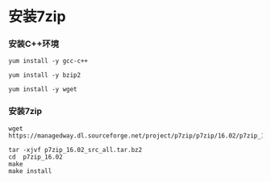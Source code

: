 # 安装7zip

### 安装C++环境
```shell
yum install -y gcc-c++ 

yum install -y bzip2

yum install -y wget
```
### 安装7zip
```shell
wget  https://managedway.dl.sourceforge.net/project/p7zip/p7zip/16.02/p7zip_16.02_src_all.tar.bz2

tar -xjvf p7zip_16.02_src_all.tar.bz2
cd  p7zip_16.02
make
make install
```